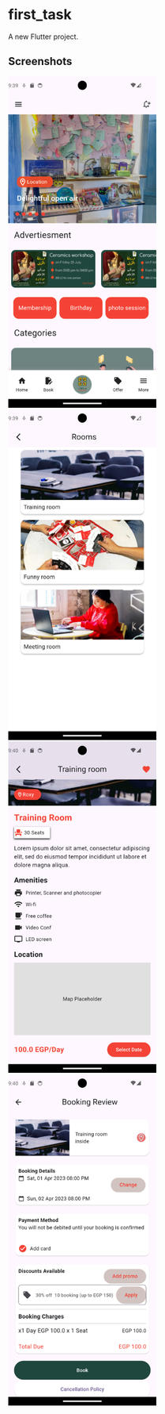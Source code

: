 # first_task

A new Flutter project.

## Screenshots


<img src="github images/screen1.png" width="300" alt="Screen 1">

<img src="github images/screen2.png" width="300" alt="Screen 2">

<img src="github images/screen3.png" width="300" alt="Screen 3">

<img src="github images/screen4.png" width="300" alt="Screen 4">
